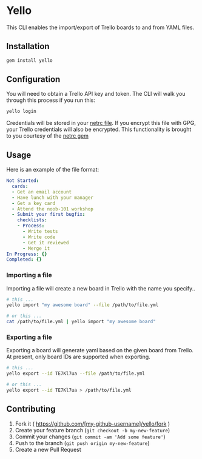 # Yello

This CLI enables the import/export of Trello boards to and from YAML files.

## Installation

```bash
gem install yello
```

## Configuration
You will need to obtain a Trello API key and token. The CLI will 
walk you through this process if you run this:
```bash
yello login
```
Credentials will be stored in your [netrc file](http://www.gnu.org/software/inetutils/manual/html_node/The-_002enetrc-File.html).
If you encrypt this file with GPG, your Trello credentials will also be encrypted.
This functionality is brought to you courtesy of the [netrc gem](https://github.com/heroku/netrc)

## Usage

Here is an example of the file format:
```yaml
Not Started:
  cards:
  - Get an email account
  - Have lunch with your manager
  - Get a key card
  - Attend the noob-101 workshop
  - Submit your first bugfix:
    checklists:
    - Process:
      - Write tests
      - Write code
      - Get it reviewed
      - Merge it
In Progress: {} 
Completed: {} 
```

### Importing a file
Importing a file will create a new board in Trello with the name you specify..
```bash
# this ... 
yello import "my awesome board" --file /path/to/file.yml

# or this ... 
cat /path/to/file.yml | yello import "my awesome board" 
```

### Exporting a file
Exporting a board will generate yaml based on the given board from Trello.
At present, only board IDs are supported when exporting.

```bash
# this ... 
yello export --id TE7Kl7ua --file /path/to/file.yml

# or this ... 
yello export --id TE7Kl7ua > /path/to/file.yml
```

## Contributing

1. Fork it ( https://github.com/[my-github-username]/yello/fork )
2. Create your feature branch (`git checkout -b my-new-feature`)
3. Commit your changes (`git commit -am 'Add some feature'`)
4. Push to the branch (`git push origin my-new-feature`)
5. Create a new Pull Request
